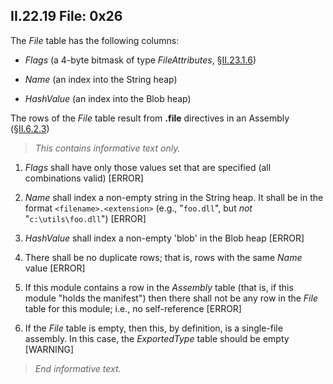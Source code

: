 ## II.22.19 File: 0x26

The _File_ table has the following columns:

 * _Flags_ (a 4-byte bitmask of type _FileAttributes_, §[II.23.1.6](ii.23.1.6-flags-for-files-fileattributes.md))

 * _Name_ (an index into the String heap)

 * _HashValue_ (an index into the Blob heap)

The rows of the _File_ table result from **.file** directives in an Assembly (§[II.6.2.3](#todo-missing-hyperlink))

> _This contains informative text only._

 1. _Flags_ shall have only those values set that are specified (all combinations valid) \[ERROR\]

 2. _Name_ shall index a non-empty string in the String heap. It shall be in the format `<filename>.<extension>` (e.g., "`foo.dll`", but *not* "`c:\utils\foo.dll`") \[ERROR\]

 3. _HashValue_ shall index a non-empty 'blob' in the Blob heap \[ERROR\]

 4. There shall be no duplicate rows; that is, rows with the same _Name_ value \[ERROR\]

 5. If this module contains a row in the _Assembly_ table (that is, if this module "holds the manifest") then there shall not be any row in the _File_ table for this module; i.e., no self-reference \[ERROR\]

 6. If the _File_ table is empty, then this, by definition, is a single-file assembly. In this case, the _ExportedType_ table should be empty \[WARNING\]

> _End informative text._
